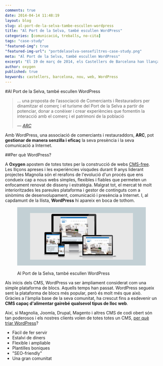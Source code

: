 ```yaml
---
comments: true
date: 2014-04-14 11:48:19
layout: blog
slug: al-port-de-la-selva-tambe-escullen-wordpress
title: "Al Port de la Selva, també escullen WordPress"
categories: [comunicació, treballs, no-cita]
tags: "case-study"
"featured-img": true
"featured-img-url": "portdelaselva-sensefiltres-case-study.png"
meta: "Al Port de la Selva, també escullen WordPress"
excerpt: "El 19 de març de 2014, els Castellers de Barcelona han llançat un nou web. És un web modern, informatiu, intuïtiu i fresc."
author: oxygen
published: true
keywords: castellers, barcelona, nou, web, WordPress
---
```


#Al Port de la Selva, també escullen WordPress

>... una proposta de l’associació de Comerciants i Restauradors per dinamitzar el comerç i el turisme del Port de la Selva a partir de potenciar, donar a conèixer i crear experiències que fomentin la interacció amb el comerç i el patrimoni de la població<footer>&mdash; <cite><a href="{{ page.url }}" title="{{ page.title }}">ARC</a></cite></footer>

Amb WordPress, una associació de comerciants i restauraddors, **ARC**, pot **gestionar de manera senzilla i eficaç** la seva presència i la seva comunicació a Internet.

##Per què WordPress?

A **Oxygen** apostem de totes totes per la construcció de webs [CMS-free](/oxygen-un-web-cms-free). Les lliçons apreses i les experiències visqudes durant 9 anys liderant projectes Magnolia són el rerafons de l'evolució d'un procés que ens condueix cap a nous webs simples, flexibles i fiables que permeten un enfocament renovat de disseny i estratègia. Malgrat tot, el mercat té molt interioritzades les pareules plataforma i gestor de continguts com a sinòmims de desenvolupament, comunicació i presència a Internet. I, al capdamunt de la llista, **WordPress** hi apareix en boca de tothom.

<figure class="hidden-xs hidden-sm ox_animate_when_almost_visible ox_right-to-left"><img src="/assets/img/portdelaselva-sensefiltres-full-width-snapshot.png" /><figcaption><p>Al Port de la Selva, també escullen WordPress</p></figcaption></figure>

Als inicis dels CMS, WordPress va ser àmpliament considerat com una simple plataforma de blocs. Aquells temps han passat. WordPress segueix sent la plataforma de blocs més popular, però és molt més que això. Gràcies a l'àmplia base de la seva comunitat, ha crescut fins a esdevenir un **CMS capaç d'alimentar gairebé qualsevol tipus de lloc web**. 

Així, si Magnolia, Joomla, Drupal, Magento i altres CMS de codi obert són tan poderosos i els nostres clients volen de totes totes un CMS, [per què triar WordPress](/per-que-wordpress/)?

- Fàcil de fer servir
- Estalvi de diners
- Flexible i ampliable
- Plantilles boniques
- "SEO-friendly"
- Una gran comunitat